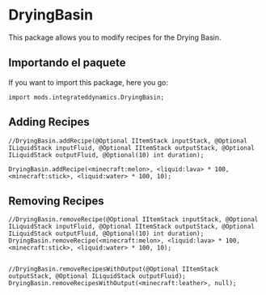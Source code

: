 # DryingBasin

This package allows you to modify recipes for the Drying Basin.

## Importando el paquete

If you want to import this package, here you go:

```zenscript
import mods.integrateddynamics.DryingBasin;
```

## Adding Recipes

```zenscript
//DryingBasin.addRecipe(@Optional IItemStack inputStack, @Optional ILiquidStack inputFluid, @Optional IItemStack outputStack, @Optional ILiquidStack outputFluid, @Optional(10) int duration);

DryingBasin.addRecipe(<minecraft:melon>, <liquid:lava> * 100, <minecraft:stick>, <liquid:water> * 100, 10);
```

## Removing Recipes

```zenscript
//DryingBasin.removeRecipe(@Optional IItemStack inputStack, @Optional ILiquidStack inputFluid, @Optional IItemStack outputStack, @Optional ILiquidStack outputFluid, @Optional(10) int duration);
DryingBasin.removeRecipe(<minecraft:melon>, <liquid:lava> * 100, <minecraft:stick>, <liquid:water> * 100, 10);


//DryingBasin.removeRecipesWithOutput(@Optional IItemStack outputStack, @Optional ILiquidStack outputFluid);
DryingBasin.removeRecipesWithOutput(<minecraft:leather>, null);
```